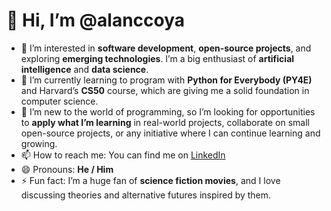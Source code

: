 # 👋 Hi, I’m @alanccoya

- 👀 I’m interested in **software development**, **open-source projects**, and exploring **emerging technologies**. I’m a big enthusiast of **artificial intelligence** and **data science**.
- 🌱 I’m currently learning to program with **Python for Everybody (PY4E)** and Harvard’s **CS50** course, which are giving me a solid foundation in computer science.
- 💞️ I’m new to the world of programming, so I’m looking for opportunities to **apply what I’m learning** in real-world projects, collaborate on small open-source projects, or any initiative where I can continue learning and growing.
- 📫 How to reach me: You can find me on [LinkedIn](https://www.linkedin.com/in/alanccoya/)
- 😄 Pronouns: **He / Him**
- ⚡ Fun fact: I’m a huge fan of **science fiction movies**, and I love discussing theories and alternative futures inspired by them.



<!---
alanccoya/alanccoya is a ✨ special ✨ repository because its `README.md` (this file) appears on your GitHub profile.
You can click the Preview link to take a look at your changes.
--->
